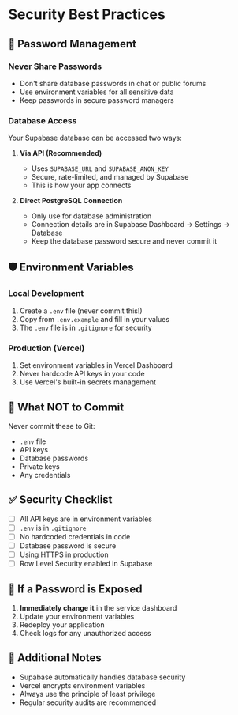# Security Best Practices

## 🔐 Password Management

### Never Share Passwords
- Don't share database passwords in chat or public forums
- Use environment variables for all sensitive data
- Keep passwords in secure password managers

### Database Access
Your Supabase database can be accessed two ways:

1. **Via API (Recommended)**
   - Uses `SUPABASE_URL` and `SUPABASE_ANON_KEY`
   - Secure, rate-limited, and managed by Supabase
   - This is how your app connects

2. **Direct PostgreSQL Connection**
   - Only use for database administration
   - Connection details are in Supabase Dashboard → Settings → Database
   - Keep the database password secure and never commit it

## 🛡️ Environment Variables

### Local Development
1. Create a `.env` file (never commit this!)
2. Copy from `.env.example` and fill in your values
3. The `.env` file is in `.gitignore` for security

### Production (Vercel)
1. Set environment variables in Vercel Dashboard
2. Never hardcode API keys in your code
3. Use Vercel's built-in secrets management

## 🚫 What NOT to Commit

Never commit these to Git:
- `.env` file
- API keys
- Database passwords
- Private keys
- Any credentials

## ✅ Security Checklist

- [ ] All API keys are in environment variables
- [ ] `.env` is in `.gitignore`
- [ ] No hardcoded credentials in code
- [ ] Database password is secure
- [ ] Using HTTPS in production
- [ ] Row Level Security enabled in Supabase

## 🔄 If a Password is Exposed

1. **Immediately change it** in the service dashboard
2. Update your environment variables
3. Redeploy your application
4. Check logs for any unauthorized access

## 📝 Additional Notes

- Supabase automatically handles database security
- Vercel encrypts environment variables
- Always use the principle of least privilege
- Regular security audits are recommended
